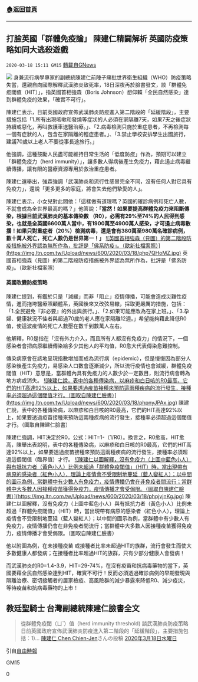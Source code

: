 ###  [:house:返回首頁](https://github.com/ourhimalayas/txt)
---

## 打臉英國「群體免疫論」 陳建仁精闢解析 英國防疫策略如同大逃殺遊戲
`2020-03-18 15:11 GM15` [轉載自GNews](https://gnews.org/zh-hant/144575/)

![](https://s3-ap-northeast-1.amazonaws.com/news.guo.offload.media/wp-content/uploads/2020/03/18150236/phpHGM1Cy.jpg)
身兼流行病學專家的副總統陳建仁前陣子痛批世界衛生組織（WHO）防疫策略失當，還親自向國際解釋武漢肺炎致死率，18日深夜再於臉書發文，談「群體免疫閾值（HIT）」，指英國首相強森（Boris Johnson）想仰賴「全民自然感染」達到群體免疫的效果，「確實不可行」。

陳建仁表示，日前英國政府宣佈武漢肺炎防疫進入第二階段的「延緩階段」，主要措施包括「1.所有出現咳嗽和發燒等症狀的人必須在家隔離7天，如果7天之後症狀持續或惡化，再叫救護車送醫治療。」、「2.病毒檢測只施於重症患者，不再檢測每一個有症狀的人，包含在家隔離的輕症患者。」、「3.禁止學校安排學生出國旅行，建議70歲以上老人不要從事長途旅行。」

他強調，這種鼓勵人民盡可能維持日常生活的「低度防疫」作為，預期可以建立「群體免疫力（herd immunity）」，讓多數人得病後產生免疫力，藉此遏止病毒繼續傳播，讓有限的醫療資源專用於救治重症患者。

陳建仁還舉出，強森強調「武漢肺炎和流行性感冒完全不同，沒有任何人對它具有免疫力」，還說「更多更多的家庭，將會失去他們摯愛的人」。

陳建仁表示，小女兒對此問他：「這樣做有道理嗎？英國的確診病例和死亡人數，不就會成為全世界最高的嗎？」他答說：**「當然！如果要提高群體免疫力來阻斷傳染，根據目前武漢肺炎的基本傳染數 （R0），必需有29%至74%的人民得到感染，也就是全英國6600萬人當中，有1900萬至4900萬人感染，才可遏止病毒散播！如果只對重症者（20%）檢測病毒，還是會有380萬至980萬名確診病例，數十萬人死亡，死亡人數仍是世界第一！」**
[!\[英國首相強森（見圖）的第二階段防疫措施被外界認為無所作為，批評是「佛系防疫」。（歐新社檔案照）\](https://img.ltn.com.tw/Upload/news/600/2020/03/18/php7QHoMZ.jpg)](https://img.ltn.com.tw/Upload/news/600/2020/03/18/php7QHoMZ.jpg)
英國首相強森（見圖）的第二階段防疫措施被外界認為無所作為，批評是「佛系防疫」。（歐新社檔案照）

#### 英國改變防疫策略

陳建仁提到，有鑑於只是「減緩」而非「阻止」疫情傳播，可能會造成災難性疫情，進而拖垮醫療照顧體系，英國後來又改弦易轍，採取更嚴厲的措施，包括：「1.全民避免『非必要』的外出與旅行。」、「2.如果可能應改為在家上班。」、「3.孕婦、健康狀況不佳者與超過70歲的老人應在家隔離12週。」希望能夠藉此降低R0值，使這波疫情的死亡人數壓在數千到數萬人左右。

他解釋，R0是指在「沒有外力介入，而且所有人都沒有免疫力」的情況下，一個感染者會把病原繼續傳染給多少其他人的平均值，R0愈大代表傳染愈難控制。

傳染病原會在該地呈現指數增加而成為流行病（epidemic），但是慢慢因為部分人感染後產生免疫力，易感染人口數會逐漸減少，所以流行疫情也會減緩，群體免疫閾值（HIT）意思是，當群體內具有免疫力的人數少於一定數目，則流行病會轉為地方病或消失。
[!\[陳建仁說，表中的各種傳染病，以麻疹和白日咳的R0最高，它們的HIT高達92%以上，如果要透過疫苗接種來預防這兩種疾病的流行發生，接種率必須超過這個閾值才行。（圖取自陳建仁臉書）\](https://img.ltn.com.tw/Upload/news/600/2020/03/18/phpnyJPAx.jpg)](https://img.ltn.com.tw/Upload/news/600/2020/03/18/phpnyJPAx.jpg)
陳建仁說，表中的各種傳染病，以麻疹和白日咳的R0最高，它們的HIT高達92%以上，如果要透過疫苗接種來預防這兩種疾病的流行發生，接種率必須超過這個閾值才行。（圖取自陳建仁臉書）

陳建仁強調，HIT決定於R0，公式：HIT=1-（1/R0）。換言之，R0愈高，HIT愈高，陳舉出表說明，表中的各種傳染病，以麻疹和白日咳的R0最高，它們的HIT高達92%以上，如果要透過疫苗接種來預防這兩種疾病的流行發生，接種率必須超過這個閾值（臨界值）才行。
[!\[陳建仁以圖解釋，沒有免疫力（上圖中藍色小人）與有抵抗力者（黃色小人）比例未超過「群體免疫閾值」（HIT）時，當出現帶有病原的感染者（紅色小人），理論上疫情會不受限制地蔓延（藍人變紅人）；以中間的圖示為例，當群體中有少數人有免疫力，疫情傳播仍會在非免疫者間流行；當群體中大多數人因接種疫苗獲得免疫力，疫情傳播才會受侷限。（圖取自陳建仁臉書）\](https://img.ltn.com.tw/Upload/news/600/2020/03/18/phpjvjnKg.jpg)](https://img.ltn.com.tw/Upload/news/600/2020/03/18/phpjvjnKg.jpg)
陳建仁以圖解釋，沒有免疫力（上圖中藍色小人）與有抵抗力者（黃色小人）比例未超過「群體免疫閾值」（HIT）時，當出現帶有病原的感染者（紅色小人），理論上疫情會不受限制地蔓延（藍人變紅人）；以中間的圖示為例，當群體中有少數人有免疫力，疫情傳播仍會在非免疫者間流行；當群體中大多數人因接種疫苗獲得免疫力，疫情傳播才會受侷限。（圖取自陳建仁臉書）

他以附圖為例，在未接種疫苗 或接種者比率未超過HIT的族群，流行會發生而使大多數健康人都發病；在接種者比率超過HIT的族群，只有少部分健康人會發病！

而武漢肺炎的R0=1.4-3.9，HIT=29-74%，在沒有疫苗和抗病毒藥物的當下，英國要藉全民自然感染達到HIT，確實不可行！反而必須透過確診病例的早期發現與隔離治療、密切接觸者的居家檢疫、高風險群的減少暴露來降低R0、減少疫災，等待疫苗和抗病毒藥物的上市！

## **教廷聖騎士 台灣副總統陳建仁臉書全文**

> 從群體免疫閾（ㄩˋ）值（herd immunity threshold) 談武漢肺炎防疫策略日前英國政府宣佈武漢肺炎防疫進入第二階段的「延緩階段」，主要措施包括：1)…
> [陳建仁 Chen Chien-Jen](https://www.facebook.com/chencj/)さんの投稿 [2020年3月18日水曜日](https://www.facebook.com/chencj/posts/2814487351965402)

引自[自由時報](https://news.ltn.com.tw/news/politics/breakingnews/3104759)

GM15

0
